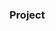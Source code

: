 ### Project 

























































         









        





 































